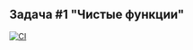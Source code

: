 ## Задача #1 "Чистые функции"

[![CI](https://github.com/polinawakeup/clear-functions/actions/workflows/ci.yml/badge.svg)](https://github.com/polinawakeup/clear-functions/actions/workflows/ci.yml)